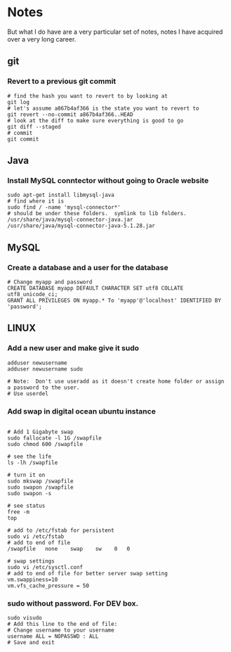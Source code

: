 # Notes

But what I do have are a very particular set of notes, notes I have acquired over a very long career.

## git

### Revert to a previous git commit

```
# find the hash you want to revert to by looking at 
git log
# let's assume a867b4af366 is the state you want to revert to
git revert --no-commit a867b4af366..HEAD
# look at the diff to make sure everything is good to go
git diff --staged
# commit
git commit
```

## Java

### Install MySQL conntector without going to Oracle website

```
sudo apt-get install libmysql-java
# find where it is
sudo find / -name 'mysql-connector*'
# should be under these folders.  symlink to lib folders.
/usr/share/java/mysql-connector-java.jar
/usr/share/java/mysql-connector-java-5.1.28.jar
```

## MySQL

### Create a database and a user for the database

```
# Change myapp and password
CREATE DATABASE myapp DEFAULT CHARACTER SET utf8 COLLATE utf8_unicode_ci;
GRANT ALL PRIVILEGES ON myapp.* To 'myapp'@'localhost' IDENTIFIED BY 'password';
```

## LINUX

### Add a new user and make give it sudo
```
adduser newusername
adduser newusername sudo

# Note:  Don't use useradd as it doesn't create home folder or assign a password to the user.
# Use userdel 
```

### Add swap in digital ocean ubuntu instance

```

# Add 1 Gigabyte swap
sudo fallocate -l 1G /swapfile
sudo chmod 600 /swapfile

# see the life
ls -lh /swapfile

# turn it on
sudo mkswap /swapfile
sudo swapon /swapfile
sudo swapon -s

# see status
free -m
top

# add to /etc/fstab for persistent
sudo vi /etc/fstab
# add to end of file
/swapfile   none    swap    sw    0   0

# swap settings
sudo vi /etc/sysctl.conf
# add to end of file for better server swap setting
vm.swappiness=10
vm.vfs_cache_pressure = 50

```

### sudo without password.  For DEV box.

```
sudo visudo
# Add this line to the end of file: 
# Change username to your username
username ALL = NOPASSWD : ALL
# Save and exit
```

